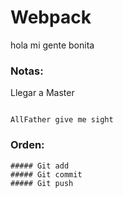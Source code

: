  # Webpack

 hola mi gente bonita

 ### Notas:

 Llegar a Master
 ```

 AllFather give me sight

 ```

### Orden:

```
##### Git add
##### Git commit
##### Git push
 ```
